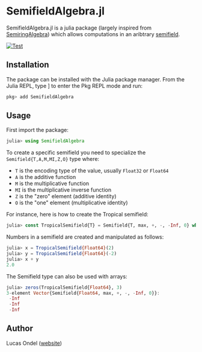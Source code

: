 # SemifieldAlgebra.jl

SemifieldAlgebra.jl is a julia package (largely inspired from [SemiringAlgebra](https://github.com/JuliaComputing/SemiringAlgebra.jl)) 
which allows computations in an aribtrary [semifield](https://en.wikipedia.org/wiki/Semifield).

[![Test](https://github.com/lucasondel/SemifieldAlgebra.jl/actions/workflows/Test.yml/badge.svg)](https://github.com/lucasondel/SemifieldAlgebra.jl/actions/workflows/Test.yml)

## Installation

The package can be installed with the Julia package manager. From the Julia REPL, type ] to enter the Pkg REPL mode and run:

```julia
pkg> add SemifieldAlgebra
```

## Usage

First import the package:
```julia
julia> using SemifieldAlgebra
```
To create a specific semifield you need to specialize the `Semifield{T,A,M,MI,Z,O}` type where:
* `T` is the encoding type of the value, usually `Float32` or `Float64`
* `A` is the additive function
* `M` is the multiplicative function
* `MI` is the multiplicative inverse function
* `Z` is the "zero" element (additive identity)
* `O` is the "one" element (multiplicative identity)

For instance, here is how to create the Tropical semifield:
```julia
julia> const TropicalSemifield{T} = Semifield{T, max, +, -, -Inf, 0} where T
```

Numbers in a semifield are created and manipulated as follows:
```julia
julia> x = TropicalSemifield{Float64}(2)
julia> y = TropicalSemifield{Float64}(-2)
julia> x + y
2.0
```

The Semifield type can also be used with arrays:
```julia
julia> zeros(TropicalSemifield{Float64}, 3)
3-element Vector{Semifield{Float64, max, +, -, -Inf, 0}}:
 -Inf
 -Inf
 -Inf
```

## Author

Lucas Ondel ([website](https://lucasondel.github.io))
